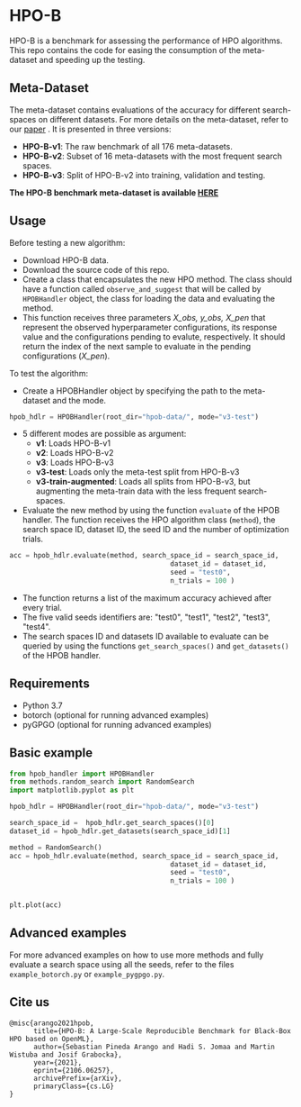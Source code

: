 # HPO-B
HPO-B is a benchmark for assessing the performance of HPO algorithms. This repo contains the code for easing the consumption of the meta-dataset and speeding up the testing. 

## Meta-Dataset 

The meta-dataset contains evaluations of the accuracy for different search-spaces on different datasets. For more details on the meta-dataset, refer to our [paper](https://arxiv.org/pdf/2106.06257.pdf) . It is presented in three versions:

- **HPO-B-v1**: The raw benchmark of all 176 meta-datasets.
- **HPO-B-v2**: Subset of 16 meta-datasets with the most frequent search spaces.
- **HPO-B-v3**: Split of HPO-B-v2 into training, validation and testing. 

**The HPO-B benchmark meta-dataset is available  [HERE](https://rewind.tf.uni-freiburg.de/index.php/s/xdrJQPCTNi2zbfL/download/hpob-data.zip)**

## Usage

Before testing a new algorithm:

* Download HPO-B data.
* Download the source code of this repo.
* Create a class that encapsulates the new HPO method. The class should have a function called `observe_and_suggest` that will be called by `HPOBHandler` object, the class for loading the data and evaluating the method.
* This function receives three parameters *X_obs, y_obs, X_pen* that represent the observed hyperparameter configurations, its response value and the configurations pending to evalute, respectively. It should return the index of the next sample to evaluate in the pending configurations (*X_pen*).

To test the algorithm:

* Create a HPOBHandler object by specifying the path to the meta-dataset and the mode.
```python
hpob_hdlr = HPOBHandler(root_dir="hpob-data/", mode="v3-test")
```
* 5 different modes are possible as argument:
  - **v1**: Loads HPO-B-v1
  - **v2**: Loads HPO-B-v2
  - **v3**: Loads HPO-B-v3
  - **v3-test**: Loads only the meta-test split from HPO-B-v3
  - **v3-train-augmented**: Loads all splits from HPO-B-v3, but augmenting the meta-train data with the less frequent search-spaces.
* Evaluate the new method by using the function `evaluate` of the HPOB handler. The function receives the HPO algorithm class (`method`), the search space ID, dataset ID, the seed ID and the number of optimization trials.
```python
acc = hpob_hdlr.evaluate(method, search_space_id = search_space_id, 
                                        dataset_id = dataset_id,
                                        seed = "test0",
                                        n_trials = 100 )
```

* The function returns a list of the maximum accuracy achieved after every trial.
* The five valid seeds identifiers are: "test0", "test1", "test2", "test3", "test4".
* The search spaces ID and datasets ID available to evaluate can be queried by using the functions `get_search_spaces()` and `get_datasets()` of the HPOB handler.

## Requirements
* Python 3.7
* botorch (optional for running advanced examples)
* pyGPGO (optional for running advanced examples)

## Basic example
```python
from hpob_handler import HPOBHandler
from methods.random_search import RandomSearch
import matplotlib.pyplot as plt

hpob_hdlr = HPOBHandler(root_dir="hpob-data/", mode="v3-test")

search_space_id =  hpob_hdlr.get_search_spaces()[0]
dataset_id = hpob_hdlr.get_datasets(search_space_id)[1]

method = RandomSearch()
acc = hpob_hdlr.evaluate(method, search_space_id = search_space_id, 
                                        dataset_id = dataset_id,
                                        seed = "test0",
                                        n_trials = 100 )


plt.plot(acc)
```
## Advanced examples

For more advanced examples on how to use more methods and fully evaluate a search space using all the seeds, refer to the files `example_botorch.py` or `example_pygpgo.py`.


## Cite us
```
@misc{arango2021hpob,
      title={HPO-B: A Large-Scale Reproducible Benchmark for Black-Box HPO based on OpenML}, 
      author={Sebastian Pineda Arango and Hadi S. Jomaa and Martin Wistuba and Josif Grabocka},
      year={2021},
      eprint={2106.06257},
      archivePrefix={arXiv},
      primaryClass={cs.LG}
}
```
